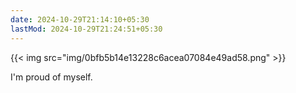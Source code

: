 ```yaml
---
date: 2024-10-29T21:14:10+05:30
lastMod: 2024-10-29T21:24:51+05:30
---
```


{{< img src="img/0bfb5b14e13228c6acea07084e49ad58.png" >}}

I'm proud of myself.
